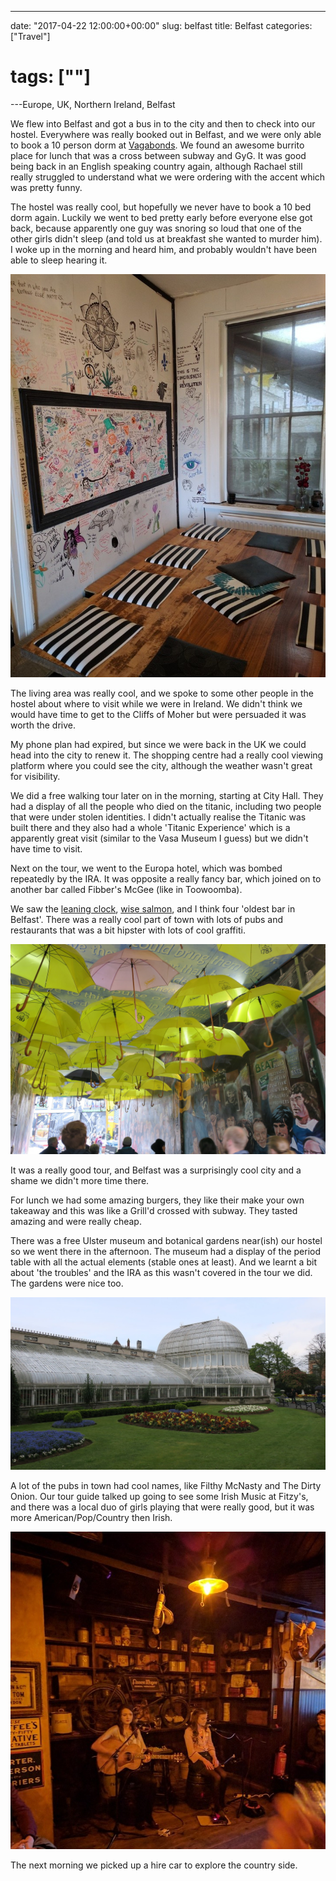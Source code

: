 ---

date: "2017-04-22 12:00:00+00:00"
slug: belfast
title: Belfast
categories: ["Travel"]
# tags: [""]
---Europe, UK, Northern Ireland, Belfast

We flew into Belfast and got a bus in to the city and then to check into our hostel. Everywhere was really booked out in Belfast, and we were only able to book a 10 person dorm at [Vagabonds](http://www.vagabondsbelfast.com/). We found an awesome burrito place for lunch that was a cross between subway and GyG. It was good being back in an English speaking country again, although Rachael still really struggled to understand what we were ordering with the accent which was pretty funny.

The hostel was really cool, but hopefully we never have to book a 10 bed dorm again. Luckily we went to bed pretty early before everyone else got back, because apparently one guy was snoring so loud that one of the other girls didn't sleep (and told us at breakfast she wanted to murder him). I woke up in the morning and heard him, and probably wouldn't have been able to sleep hearing it.

![](hostel.jpg "Hostel breakfast area")

The living area was really cool, and we spoke to some other people in the hostel about where to visit while we were in Ireland. We didn't think we would have time to get to the Cliffs of Moher but were persuaded it was worth the drive.

My phone plan had expired, but since we were back in the UK we could head into the city to renew it. The shopping centre had a really cool viewing platform where you could see the city, although the weather wasn't great for visibility.

We did a free walking tour later on in the morning, starting at City Hall. They had a display of all the people who died on the titanic, including two people that were under stolen identities. I didn't actually realise the Titanic was built there and they also had a whole 'Titanic Experience' which is a apparently great visit (similar to the Vasa Museum I guess) but we didn't have time to visit.

Next on the tour, we went to the Europa hotel, which was bombed repeatedly by the IRA. It was opposite a really fancy bar, which joined on to another bar called Fibber's McGee (like in Toowoomba).

We saw the [leaning clock](https://en.wikipedia.org/wiki/Albert_Memorial_Clock,_Belfast), [wise salmon](https://en.wikipedia.org/wiki/Salmon_of_Knowledge), and I think four 'oldest bar in Belfast'. There was a really cool part of town with lots of pubs and restaurants that was a bit hipster with lots of cool graffiti.

![](alley.JPG "Alley")

It was a really good tour, and Belfast was a surprisingly cool city and a shame we didn't more time there.

For lunch we had some amazing burgers, they like their make your own takeaway and this was like a Grill'd crossed with subway. They tasted amazing and were really cheap.

There was a free Ulster museum and botanical gardens near(ish) our hostel so we went there in the afternoon. The museum had a display of the period table with all the actual elements (stable ones at least). And we learnt a bit about 'the troubles' and the IRA as this wasn't covered in the tour we did. The gardens were nice too.

![](greenhouse.JPG "Botanical Gardens Greenhouse")

A lot of the pubs in town had cool names, like Filthy McNasty and The Dirty Onion. Our tour guide talked up going to see some Irish Music at Fitzy's, and there was a local duo of girls playing that were really good, but it was more American/Pop/Country then Irish.

![](fitzys.jpg "Fitzy's")

The next morning we picked up a hire car to explore the country side.
